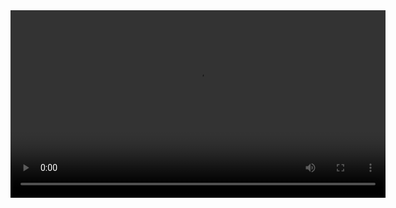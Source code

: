 <video width="600" controls>
  <source src="assets/REAL WORLD PROJECT.mp4" type="video/mp4">
  Your browser does not support the video tag.
</video>
